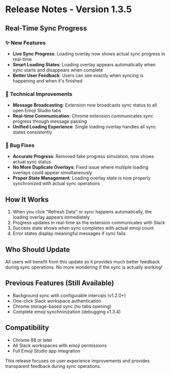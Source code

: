 # Release Notes - Version 1.3.5

## Real-Time Sync Progress

### ✨ New Features
- **Live Sync Progress**: Loading overlay now shows actual sync progress in real-time
- **Smart Loading States**: Loading overlay appears automatically when sync starts and disappears when complete
- **Better User Feedback**: Users can see exactly when syncing is happening and when it's finished

### 🔧 Technical Improvements
- **Message Broadcasting**: Extension now broadcasts sync status to all open Emoji Studio tabs
- **Real-time Communication**: Chrome extension communicates sync progress through message passing
- **Unified Loading Experience**: Single loading overlay handles all sync states consistently

### 🐛 Bug Fixes
- **Accurate Progress**: Removed fake progress simulation, now shows actual sync status
- **No More Duplicate Overlays**: Fixed issue where multiple loading overlays could appear simultaneously
- **Proper State Management**: Loading overlay state is now properly synchronized with actual sync operations

## How It Works
1. When you click "Refresh Data" or sync happens automatically, the loading overlay appears immediately
2. Progress updates in real-time as the extension communicates with Slack
3. Success state shows when sync completes with actual emoji count
4. Error states display meaningful messages if sync fails

## Who Should Update
All users will benefit from this update as it provides much better feedback during sync operations. No more wondering if the sync is actually working!

## Previous Features (Still Available)
- Background sync with configurable intervals (v1.2.0+)
- One-click Slack workspace authentication
- Chrome storage-based sync (no tabs opening)
- Complete emoji synchronization (debugging v1.3.4)

## Compatibility
- Chrome 88 or later
- All Slack workspaces with emoji permissions
- Full Emoji Studio app integration

This release focuses on user experience improvements and provides transparent feedback during sync operations.